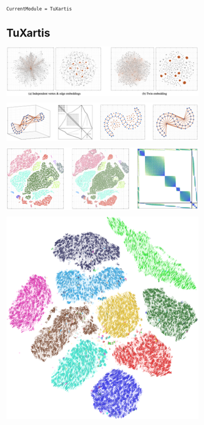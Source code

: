 ```@meta
CurrentModule = TuXartis
```

# TuXartis

![](img/ba-twin-comparison.png)

![](img/stick-twin-comparison.png)

![](img/tabula-twin.png)

![](img/mnist-embedding.png)
